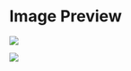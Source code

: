 # Image Preview

![](https://github.com/neelkantnewra/tkinter_neel/blob/main/project/ImagePreview/src/ezgif.com-gif-maker.gif)

![](https://github.com/neelkantnewra/tkinter_neel/blob/main/project/ImagePreview/src/ezgif.com-gif-maker%20(1).gif)


